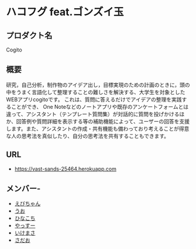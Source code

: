 # ハコフグ feat.ゴンズイ玉

## プロダクト名
Cogito

## 概要
研究，自己分析，制作物のアイデア出し，目標実現のための計画のときに，頭の中をうまく言語化して整理することの難しさを解決する、大学生を対象としたWEBアプリcogitoです。 これは、質問に答えるだけでアイデアの整理を実践することができ、 One Noteなどのノートアプリや既存のアンケートフォームとは違って、アシスタント（テンプレート質問集）が対話的に質問を投げかけるほか、回答例や質問詳細を表示する等の補助機能によって、ユーザーの回答を支援します。また、アシスタントの作成・共有機能も備わっており考えることが得意な人の思考法を真似したり、自分の思考法を共有することもできます。

## URL
* https://vast-sands-25464.herokuapp.com 

## メンバー- 
- [えびちゃん](https://github.com/ebi8A)
- [うお](https://github.com/kousukeuo)
- [ひなこち](https://github.com/HinakoIzumi)
- [やっすー](https://github.com/YasudaYu)
- [いけまさ](https://github.com/wikemasa)
- [さだお](https://github.com/sdamasa)
